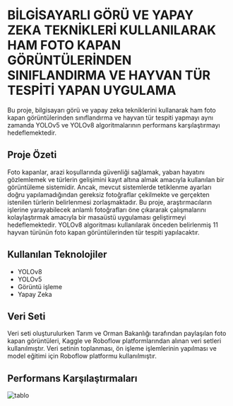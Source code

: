 # BİLGİSAYARLI GÖRÜ VE YAPAY ZEKA TEKNİKLERİ KULLANILARAK HAM FOTO KAPAN GÖRÜNTÜLERİNDEN SINIFLANDIRMA VE HAYVAN TÜR TESPİTİ YAPAN UYGULAMA  
Bu proje, bilgisayarı görü ve yapay zeka tekniklerini kullanarak ham foto kapan görüntülerinden sınıflandırma ve hayvan tür tespiti yapmayı aynı zamanda YOLOv5 ve YOLOv8 algoritmalarının performans karşılaştırmayı hedeflemektedir.
## Proje Özeti
Foto kapanlar, arazi koşullarında güvenliği sağlamak, yaban hayatını gözlemlemek ve türlerin gelişimini kayıt altına almak amacıyla kullanılan bir görüntüleme sistemidir. Ancak, mevcut sistemlerde tetiklenme ayarları doğru yapılamadığından gereksiz fotoğraflar çekilmekte ve gerçekten istenilen türlerin belirlenmesi zorlaşmaktadır. Bu proje, araştırmacıların işlerine yarayabilecek anlamlı fotoğrafları öne çıkararak çalışmalarını kolaylaştırmak amacıyla bir masaüstü uygulaması geliştirmeyi hedeflemektedir. YOLOv8 algoritması kullanılarak önceden belirlenmiş 11 hayvan türünün foto kapan görüntülerinden tür tespiti yapılacaktır.
## Kullanılan Teknolojiler
- YOLOv8
- YOLOv5  
- Görüntü işleme  
- Yapay Zeka  
## Veri Seti
Veri seti oluşturulurken Tarım ve Orman Bakanlığı tarafından paylaşılan foto kapan görüntüleri, Kaggle ve Roboflow platformlarından alınan veri setleri kullanılmıştır. Veri setinin toplanması, ön işleme işlemlerinin yapılması ve model eğitimi için Roboflow platformu kullanılmıştır.
## Performans Karşılaştırmaları
![tablo](https://github.com/Zeynep-gul/Animal-Detection-with-YOLOv8/assets/56768123/a73bedcb-23ba-4517-bc4a-08df061c6a28)
